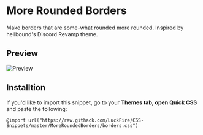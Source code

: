 # More Rounded Borders
Make borders that are some-what rounded more rounded. Inspired by hellbound's Discord Revamp theme.

## Preview
![Preview](https://cdn.discordapp.com/attachments/399424790764716033/754252422033178694/unknown.png)

## Installtion
If you'd like to import this snippet, go to your **Themes tab, open Quick CSS** and paste the following: 

	@import url("https://raw.githack.com/LuckFire/CSS-Snippets/master/MoreRoundedBorders/borders.css")
